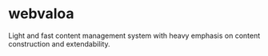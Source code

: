 webvaloa
========

Light and fast content management system with heavy emphasis on content construction and extendability.
